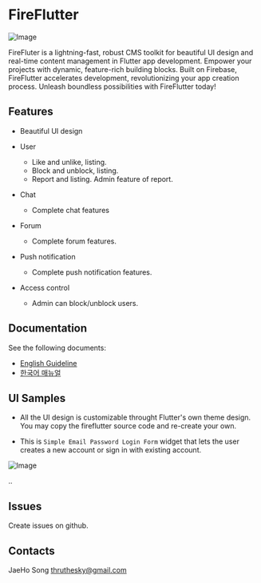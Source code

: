 # FireFlutter


![Image](https://github.com/thruthesky/fireflutter/blob/main/docs/assets/images/fireflutter_title_image.png?raw=true)

FireFluter is a lightning-fast, robust CMS toolkit for beautiful UI design and real-time content management in Flutter app development. Empower your projects with dynamic, feature-rich building blocks. Built on Firebase, FireFlutter accelerates development, revolutionizing your app creation process. Unleash boundless possibilities with FireFlutter today!

## Features

- Beautiful UI design

- User
  - Like and unlike, listing.
  - Block and unblock, listing.
  - Report and listing. Admin feature of report.

- Chat
  - Complete chat features

- Forum
  - Complete forum features.

- Push notification
  - Complete push notification features.

- Access control
  - Admin can block/unblock users.



## Documentation

See the following documents:

- [English Guideline](https://thruthesky.github.io/fireflutter/english/)
- [한국어 매뉴얼](https://thruthesky.github.io/fireflutter/korean/)

## UI Samples

- All the UI design is customizable throught Flutter's own theme design. You may copy the fireflutter source code and re-create your own.

- This is `Simple Email Password Login Form` widget that lets the user creates a new account or sign in with existing account.


![Image](https://github.com/thruthesky/fireflutter/blob/main/docs/assets/images/simple_email_password_login_form.jpg?raw=true)

..

## Issues

Create issues on github.


## Contacts

JaeHo Song
thruthesky@gmail.com

